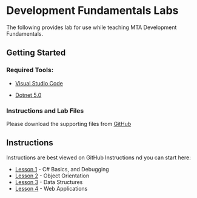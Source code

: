 # Development Fundamentals Labs

The following provides lab for use while teaching MTA Development Fundamentals. 

## Getting Started
### Required Tools:

- [Visual Studio Code](https://aka.ms/win32-x64-user-stable)

- [Dotnet 5.0](https://download.visualstudio.microsoft.com/download/pr/2892493e-df43-409e-af68-8b14aa75c029/53156c889fc08f01b7ed8d7135badede/dotnet-sdk-5.0.100-win-x64.exe)

### Instructions and Lab Files

Please download the supporting files from [GitHub](https://github.com/john-nicholson/developmentFundamentals/archive/main.zip)

## Instructions 
Instructions are best viewed on GitHub Instructions nd you can start here: 


- [Lesson 1](./Instructions/Lesson1_Lab.md) - 
 C# Basics, and Debugging
- [Lesson 2](./Instructions/Lesson2_Lab.md) - Object Orientation
- [Lesson 3](./Instructions/Lesson3_Lab.md) - Data Structures
- [Lesson 4](./Instructions/Lesson4_Lab.md) - Web Applications